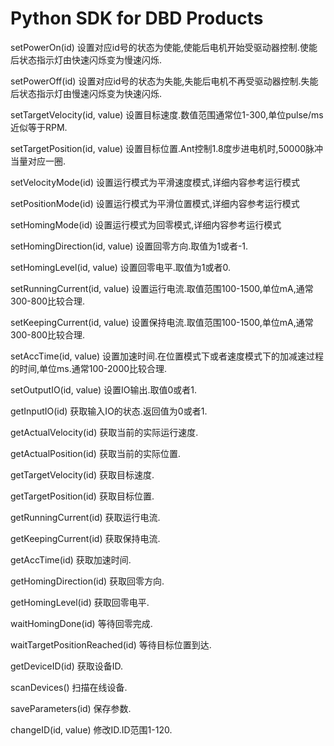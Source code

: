 # Python SDK for DBD Products

setPowerOn(id) 	设置对应id号的状态为使能,使能后电机开始受驱动器控制.使能后状态指示灯由快速闪烁变为慢速闪烁.

setPowerOff(id) 	设置对应id号的状态为失能,失能后电机不再受驱动器控制.失能后状态指示灯由慢速闪烁变为快速闪烁.

setTargetVelocity(id, value) 	设置目标速度.数值范围通常位1-300,单位pulse/ms近似等于RPM.

setTargetPosition(id, value) 	设置目标位置.Ant控制1.8度步进电机时,50000脉冲当量对应一圈.

setVelocityMode(id) 	设置运行模式为平滑速度模式,详细内容参考运行模式

setPositionMode(id) 	设置运行模式为平滑位置模式,详细内容参考运行模式

setHomingMode(id) 	设置运行模式为回零模式,详细内容参考运行模式

setHomingDirection(id, value) 	设置回零方向.取值为1或者-1.

setHomingLevel(id, value) 	设置回零电平.取值为1或者0.

setRunningCurrent(id, value) 	设置运行电流.取值范围100-1500,单位mA,通常300-800比较合理.

setKeepingCurrent(id, value) 	设置保持电流.取值范围100-1500,单位mA,通常300-800比较合理.

setAccTime(id, value) 	设置加速时间.在位置模式下或者速度模式下的加减速过程的时间,单位ms.通常100-2000比较合理.

setOutputIO(id, value) 	设置IO输出.取值0或者1.

getInputIO(id) 	获取输入IO的状态.返回值为0或者1.

getActualVelocity(id) 	获取当前的实际运行速度.

getActualPosition(id) 	获取当前的实际位置.

getTargetVelocity(id) 	获取目标速度.

getTargetPosition(id) 	获取目标位置.

getRunningCurrent(id) 	获取运行电流.

getKeepingCurrent(id) 	获取保持电流.

getAccTime(id) 	获取加速时间.

getHomingDirection(id) 	获取回零方向.

getHomingLevel(id) 	获取回零电平.

waitHomingDone(id) 	等待回零完成.

waitTargetPositionReached(id) 	等待目标位置到达.

getDeviceID(id) 	获取设备ID.

scanDevices() 	扫描在线设备.

saveParameters(id) 	保存参数.

changeID(id, value) 	修改ID.ID范围1-120.
